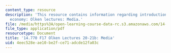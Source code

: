 ```yaml
---
content_type: resource
description: 'This resource contains information regarding introduction to political
  economy: Olken lectures: Media.'
file: /media/https%3A/open-learning-course-data-rc.s3.amazonaws.com/14-770-introduction-to-political-economy-fall-2017/4eec528eae10be2fce71adcde12fa03c_MIT14_770F17_lec20_21b.pdf
file_type: application/pdf
resourcetype: Document
title: '14.770 F17 Olken Lectures 20-21b: Media'
uid: 4eec528e-ae10-be2f-ce71-adcde12fa03c
---
```

